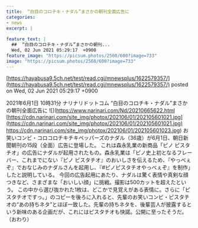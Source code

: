 ```yaml
---
title:  “白目のコロチキ・ナダル”まさかの朝刊全面広告に  
categories:
- news
excerpt: |
  
feature_text: |
  ##  “白目のコロチキ・ナダル”まさかの朝刊...
  Wed, 02 Jun 2021 05:29:17  +0900
feature_image: "https://picsum.photos/2560/600?image=733"
image: "https://picsum.photos/2560/600?image=733"
---
```


[https://hayabusa9.5ch.net/test/read.cgi/mnewsplus/1622579357/](https://hayabusa9.5ch.net/test/read.cgi/mnewsplus/1622579357/)
posted on Wed, 02 Jun 2021 05:29:17  +0900

<!--more-->

2021年6月1日 10時31分 ナリナリドットコム “白目のコロチキ・ナダル”まさかの朝刊全面広告に ![](https://www.narinari.com/Nd/20210665622.html [https://cdn.narinari.com/site_img/photox/202106/01/202105601021.jpg](https://cdn.narinari.com/site_img/photox/202106/01/202105601021.jpg) https://cdn.narinari.com/site_img/photox/202106/01/202105601023.jpg) お笑いコンビ・コロコロチキチキペッパーズのナダル（36歳）が6月1日、朝日新聞朝刊の15段（全面）広告に登場した。 これは森永乳業の新商品「ピノ ピスタチオ」の広告にナダルが起用されたもの。森永乳業は「ピノ史上初となるフレーバー、これまでにない『ピノ ピスタチオ』のおいしさを伝えるため、『やっべぇぞ』でおなじみのナダルさんを起用し、『#ピノピスタチオやっべぇぞ』を制作」したと説明している。 今回の広告起用にあたり、ナダルは驚く表情や真剣な顔つきなど、さまざまな「おいしい顔」に挑戦。撮影は500カットを超えたという。 この中から選び抜かれた1枚は、どこかで見覚えがある表情に。さらに「ピスタチオですっ。」のコピーを後ろに入れると、先輩のお笑いコンビ・ピスタチオの“あの持ちネタ”とほぼ一致した。先輩の持ちネタを、後輩芸人が披露するという新味のある企画だが、これにはピスタチオも快諾。公開に至ったそうだ。 （おわり）
